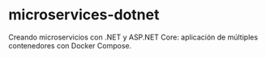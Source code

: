 # microservices-dotnet
Creando microservicios con .NET y ASP.NET Core: aplicación de múltiples contenedores con Docker Compose.
